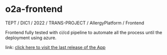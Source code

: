 # o2a-frontend
TEPT / DIC1 / 2022 / TRANS-PROJECT / AllergyPlatform / Frontend

Frontend fully tested with ci/cd pipeline to automate all the process until the deployment using azure.

link: [click here to visit the last release of the App](o2aresourcegroup113.centralus.azurecontainer.io)
